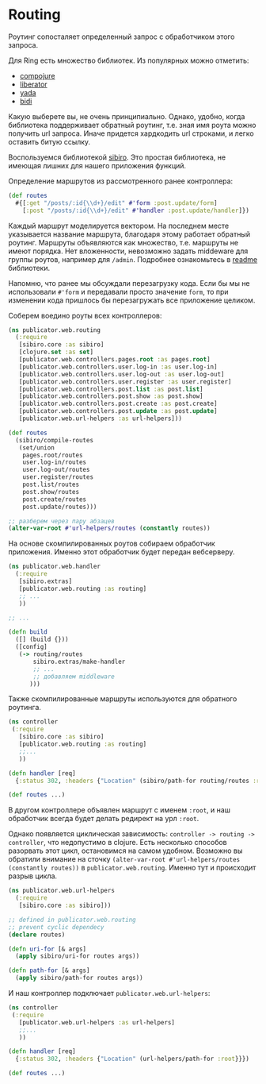 # Routing

Роутинг сопосталяет определенный запрос с обработчиком этого запроса.

Для Ring есть множество библиотек.
Из популярных можно отметить:

+ [compojure](https://github.com/weavejester/compojure)
+ [liberator](https://github.com/clojure-liberator/liberator)
+ [yada](https://github.com/juxt/yada)
+ [bidi](https://github.com/juxt/bidi)

Какую выберете вы, не очень принципиально. Однако, удобно, когда библиотека
поддерживает обратный роутинг, т.е. зная имя роута можно получить url запроса.
Иначе придется хардкодить url строками, и легко оставить битую ссылку.

Воспользуемся библиотекой [sibiro](https://github.com/aroemers/sibiro).
Это простая библиотека, не имеющая лишних для нашего приложения функций.

Определение маршрутов из рассмотренного ранее контроллера:

```clojure
(def routes
  #{[:get "/posts/:id{\\d+}/edit" #'form :post.update/form]
    [:post "/posts/:id{\\d+}/edit" #'handler :post.update/handler]})
```

Каждый маршрут моделируется вектором.
На последнем месте указывается название маршрута, благодаря этому работает обратный роутинг.
Маршруты объявляются как множество, т.е. маршруты не имеют порядка.
Нет вложенности, невозможно задать middeware для группы роутов,
например для `/admin`. Подробнее ознакомьтесь в [readme](https://github.com/aroemers/sibiro) библиотеки.

Напомню, что ранее мы обсуждали перезагрузку кода.
Если бы мы не использовали `#'form` и передавали просто значение `form`,
то при изменении кода пришлось бы перезагружать все приложение целиком.

Соберем воедино роуты всех контроллеров:

```clojure
(ns publicator.web.routing
  (:require
   [sibiro.core :as sibiro]
   [clojure.set :as set]
   [publicator.web.controllers.pages.root :as pages.root]
   [publicator.web.controllers.user.log-in :as user.log-in]
   [publicator.web.controllers.user.log-out :as user.log-out]
   [publicator.web.controllers.user.register :as user.register]
   [publicator.web.controllers.post.list :as post.list]
   [publicator.web.controllers.post.show :as post.show]
   [publicator.web.controllers.post.create :as post.create]
   [publicator.web.controllers.post.update :as post.update]
   [publicator.web.url-helpers :as url-helpers]))

(def routes
  (sibiro/compile-routes
   (set/union
    pages.root/routes
    user.log-in/routes
    user.log-out/routes
    user.register/routes
    post.list/routes
    post.show/routes
    post.create/routes
    post.update/routes)))

;; разберем через пару абзацев
(alter-var-root #'url-helpers/routes (constantly routes))
```

На основе скомпилированных роутов собираем обработчик приложения. Именно этот обработчик
будет передан вебсерверу.

```clojure
(ns publicator.web.handler
  (:require
   [sibiro.extras]
   [publicator.web.routing :as routing]
   ;; ...
   ))

;; ...

(defn build
  ([] (build {}))
  ([config]
   (-> routing/routes
       sibiro.extras/make-handler
       ;; ...
       ;; добавляем middleware
      )))
```

Также скомпилированные маршруты используются для обратного роутинга.

```clojure
(ns controller
 (:require
   [sibiro.core :as sibiro]
   [publicator.web.routing :as routing]
   ;;...
   ))

(defn handler [req]
  {:status 302, :headers {"Location" (sibiro/path-for routing/routes :root}}})

(def routes ...)
```

В другом контроллере объявлен маршрут с именем `:root`, и наш обработчик всегда будет
делать редирект на урл `:root`.

Однако появляется циклическая зависимость: `controller -> routing -> controller`,
что недопустимо в clojure. Есть несколько способов разорвать этот цикл, остановимся на
самом удобном. Возможно вы обратили внимание на сточку `(alter-var-root #'url-helpers/routes (constantly routes))` в `publicator.web.routing`. Именно тут и происходит разрыв цикла.

```clojure
(ns publicator.web.url-helpers
  (:require
   [sibiro.core :as sibiro]))

;; defined in publicator.web.routing
;; prevent cyclic dependecy
(declare routes)

(defn uri-for [& args]
  (apply sibiro/uri-for routes args))

(defn path-for [& args]
  (apply sibiro/path-for routes args))
```

И наш контроллер подключает `publicator.web.url-helpers`:

```clojure
(ns controller
 (:require
   [publicator.web.url-helpers :as url-helpers]
   ;;...
   ))

(defn handler [req]
  {:status 302, :headers {"Location" (url-helpers/path-for :root}}})

(def routes ...)
```
